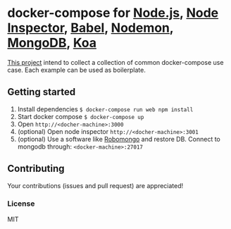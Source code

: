 # docker-compose for [Node.js](https://nodejs.org/), [Node Inspector](https://github.com/node-inspector/node-inspector),  [Babel](https://babeljs.io/),  [Nodemon](http://nodemon.io/), [MongoDB](https://www.mongodb.org/), [Koa](http://koajs.com/)
[This project](https://github.com/chrvadala/docker-compose-examples)
intend to collect a collection of common docker-compose use case.
Each example can be used as boilerplate.

## Getting started

1. Install dependencies ` $ docker-compose run web npm install `
2. Start docker compose ` $ docker-compose up `
3. Open `http://<docher-machine>:3000`
4. (optional) Open node inspector `http://<docher-machine>:3001`
5. (optional) Use a software like [Robomongo](http://robomongo.org/)
    and restore DB. Connect to mongodb through: `<docker-machine>:27017`

## Contributing
Your contributions (issues and pull request) are appreciated!

### License
MIT
